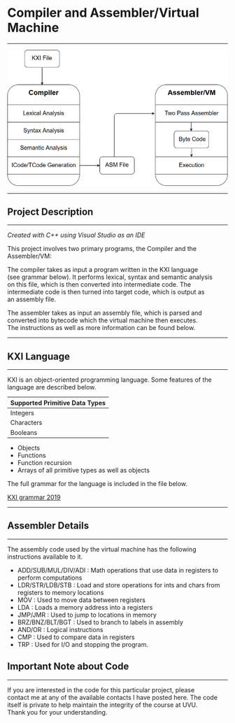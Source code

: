 # Compiler and Assembler/Virtual Machine

---

<img src="img/compilerThumb.png?raw=true">

---

## Project Description

---

*Created with C++ using Visual Studio as an IDE*

This project involves two primary programs, the Compiler and the Assembler/VM:

The compiler takes as input a program written in the KXI language  
(see grammar below). It performs lexical, syntax and semantic analysis  
on this file, which is then converted into intermediate code. The  
intermediate code is then turned into target code, which is output as  
an assembly file.  

The assembler takes as input an assembly file, which is parsed and  
converted into bytecode which the virtual machine then executes.  
The instructions as well as more information can be found below.

---

## KXI Language

---

KXI is an object-oriented programming language. Some features of the  
language are described below.

|Supported Primitive Data Types|
|------------------------------|
|Integers                      |
|Characters                    |
|Booleans                      |

* Objects
* Functions
* Function recursion
* Arrays of all primitive types as well as objects

The full grammar for the language is included in the file below.

[KXI grammar 2019](/files/KXI_2019.pdf)

---

## Assembler Details

---

The assembly code used by the virtual machine has the following instructions available to it.

* ADD/SUB/MUL/DIV/ADI : Math operations that use data in registers to perform computations
* LDR/STR/LDB/STB : Load and store operations for ints and chars from registers to memory locations
* MOV : Used to move data between registers
* LDA : Loads a memory address into a registers
* JMP/JMR : Used to jump to locations in memory
* BRZ/BNZ/BLT/BGT : Used to branch to labels in assembly
* AND/OR : Logical instructions
* CMP : Used to compare data in registers
* TRP : Used for I/O and stopping the program.

## Important Note about Code

---

If you are interested in the code for this particular project, please  
contact me at any of the available contacts I have posted here. The code  
itself is private to help maintain the integrity of the course at UVU.  
Thank you for your understanding.
